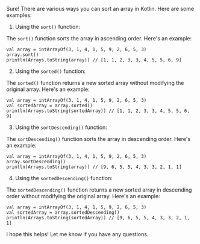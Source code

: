 Sure! There are various ways you can sort an array in Kotlin. Here are some examples:

1. Using the `sort()` function: 

The `sort()` function sorts the array in ascending order. Here's an example:

```
val array = intArrayOf(3, 1, 4, 1, 5, 9, 2, 6, 5, 3)
array.sort()
println(Arrays.toString(array)) // [1, 1, 2, 3, 3, 4, 5, 5, 6, 9]
```

2. Using the `sorted()` function: 

The `sorted()` function returns a new sorted array without modifying the original array. Here's an example:

```
val array = intArrayOf(3, 1, 4, 1, 5, 9, 2, 6, 5, 3)
val sortedArray = array.sorted()
println(Arrays.toString(sortedArray)) // [1, 1, 2, 3, 3, 4, 5, 5, 6, 9]
```

3. Using the `sortDescending()` function:

The `sortDescending()` function sorts the array in descending order. Here's an example:

```
val array = intArrayOf(3, 1, 4, 1, 5, 9, 2, 6, 5, 3)
array.sortDescending()
println(Arrays.toString(array)) // [9, 6, 5, 5, 4, 3, 3, 2, 1, 1]
```

4. Using the `sortedDescending()` function:

The `sortedDescending()` function returns a new sorted array in descending order without modifying the original array. Here's an example:

```
val array = intArrayOf(3, 1, 4, 1, 5, 9, 2, 6, 5, 3)
val sortedArray = array.sortedDescending()
println(Arrays.toString(sortedArray)) // [9, 6, 5, 5, 4, 3, 3, 2, 1, 1]
``` 

I hope this helps! Let me know if you have any questions.